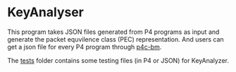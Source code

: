 # KeyAnalyser

This program takes JSON files generated from P4 programs as input and generate the packet equvilence class (PEC) representation. And users can get a json file for every P4 program through [p4c-bm](https://github.com/p4lang/p4c-bm.git).

The [tests](tests/) folder contains some testing files (in P4 or JSON) for KeyAnalyzer.
